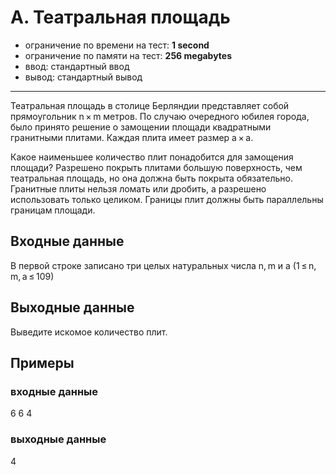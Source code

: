 # A. Театральная площадь

- ограничение по времени на тест: **1 second**
- ограничение по памяти на тест: **256 megabytes**
- ввод: стандартный ввод
- вывод: стандартный вывод

---

Театральная площадь в столице Берляндии представляет собой прямоугольник n × m метров.
По случаю очередного юбилея города, было принято решение о замощении площади квадратными гранитными плитами.
Каждая плита имеет размер a × a.

Какое наименьшее количество плит понадобится для замощения площади?
Разрешено покрыть плитами большую поверхность, чем театральная площадь,
но она должна быть покрыта обязательно.
Гранитные плиты нельзя ломать или дробить, а разрешено использовать только целиком.
Границы плит должны быть параллельны границам площади.

## Входные данные
В первой строке записано три целых натуральных числа n, m и a (1 ≤ n, m, a ≤ 109)

## Выходные данные
Выведите искомое количество плит.

## Примеры
### входные данные
6 6 4
### выходные данные
4
